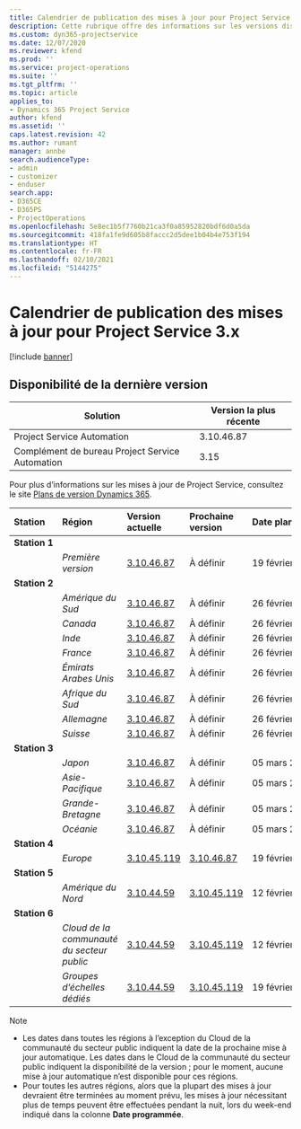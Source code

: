 ```yaml
---
title: Calendrier de publication des mises à jour pour Project Service 3.x
description: Cette rubrique offre des informations sur les versions disponibles et à venir de Dynamics 365 Project Service Automation.
ms.custom: dyn365-projectservice
ms.date: 12/07/2020
ms.reviewer: kfend
ms.prod: ''
ms.service: project-operations
ms.suite: ''
ms.tgt_pltfrm: ''
ms.topic: article
applies_to:
- Dynamics 365 Project Service
author: kfend
ms.assetid: ''
caps.latest.revision: 42
ms.author: rumant
manager: annbe
search.audienceType:
- admin
- customizer
- enduser
search.app:
- D365CE
- D365PS
- ProjectOperations
ms.openlocfilehash: 5e8ec1b5f7760b21ca3f0a85952820bdf6d0a5da
ms.sourcegitcommit: 418fa1fe9d605b8faccc2d5dee1b04b4e753f194
ms.translationtype: HT
ms.contentlocale: fr-FR
ms.lasthandoff: 02/10/2021
ms.locfileid: "5144275"
---
```

# <a name="update-release-schedule-for-project-service-3x"></a>Calendrier de publication des mises à jour pour Project Service 3.x

[!include [banner](../includes/psa-now-project-operations.md)]

## <a name="latest-version-availability"></a>Disponibilité de la dernière version

| Solution  | Version la plus récente |
|-------|----|
| Project Service Automation    | 3.10.46.87 |
| Complément de bureau Project Service Automation                | 3.15          |

Pour plus d’informations sur les mises à jour de Project Service, consultez le site [Plans de version Dynamics 365](https://docs.microsoft.com/dynamics365/release-plans/). 

| Station  | Région | Version actuelle | Prochaine version |  Date planifiée
| :---   | :---   | :---   | :---   |:---   |         
|<strong>Station 1</strong> | |  |  | |
| | <i>Première version</i> | [3.10.46.87](whats-new-ur-28-5.md) | À définir | 19 février 2021
|<strong>Station 2</strong> | |  |  | |
| | <i>Amérique du Sud</i> | [3.10.46.87](whats-new-ur-28-5.md) | À définir | 26 février 2021
| | <i>Canada</i> | [3.10.46.87](whats-new-ur-28-5.md) | À définir | 26 février 2021
| | <i>Inde</i> | [3.10.46.87](whats-new-ur-28-5.md) | À définir | 26 février 2021
| | <i>France</i> | [3.10.46.87](whats-new-ur-28-5.md) | À définir | 26 février 2021
| | <i>Émirats Arabes Unis</i> | [3.10.46.87](whats-new-ur-28-5.md) | À définir | 26 février 2021
| | <i>Afrique du Sud</i> | [3.10.46.87](whats-new-ur-28-5.md) | À définir | 26 février 2021
| | <i>Allemagne</i> | [3.10.46.87](whats-new-ur-28-5.md) | À définir | 26 février 2021
| | <i>Suisse</i> | [3.10.46.87](whats-new-ur-28-5.md) | À définir | 26 février 2021
|<strong>Station 3</strong> | |  |  | |
| | <i>Japon</i> | [3.10.46.87](whats-new-ur-28-5.md) | À définir | 05 mars 2021
| | <i>Asie-Pacifique</i> | [3.10.46.87](whats-new-ur-28-5.md) | À définir | 05 mars 2021
| | <i>Grande-Bretagne</i> | [3.10.46.87](whats-new-ur-28-5.md) | À définir | 05 mars 2021
| | <i>Océanie</i> | [3.10.46.87](whats-new-ur-28-5.md) | À définir | 05 mars 2021
|<strong>Station 4</strong> | |  |  | |
| | <i>Europe</i> | [3.10.45.119](whats-new-ur-27-5.md) | [3.10.46.87](whats-new-ur-28-5.md) | 19 février 2021
|<strong>Station 5</strong> | |  |  | |
| | <i>Amérique du Nord</i> | [3.10.44.59](whats-new-ur-26.md) | [3.10.45.119](whats-new-ur-27-5.md) | 12 février 2021
|<strong>Station 6</strong> | |  |  | |
| | <i>Cloud de la communauté du secteur public</i> | [3.10.44.59](whats-new-ur-26.md) | [3.10.45.119](whats-new-ur-27-5.md) | 12 février 2021
| | <i>Groupes d’échelles dédiés</i> | [3.10.44.59](whats-new-ur-26.md) | [3.10.45.119](whats-new-ur-27-5.md) | 19 février 2021

>[!Note]
> - Les dates dans toutes les régions à l’exception du Cloud de la communauté du secteur public indiquent la date de la prochaine mise à jour automatique. Les dates dans le Cloud de la communauté du secteur public indiquent la disponibilité de la version ; pour le moment, aucune mise à jour automatique n’est disponible pour ces régions.
> - Pour toutes les autres régions, alors que la plupart des mises à jour devraient être terminées au moment prévu, les mises à jour nécessitant plus de temps peuvent être effectuées pendant la nuit, lors du week-end indiqué dans la colonne **Date programmée**.
